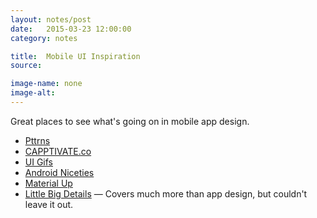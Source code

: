 ```yaml
---
layout: notes/post
date:   2015-03-23 12:00:00
category: notes

title:  Mobile UI Inspiration
source: 

image-name: none
image-alt:
---
```

            
Great places to see what's going on in mobile app design.

 - [Pttrns](http://beta.pttrns.com/)
 - [CAPPTIVATE.co](http://capptivate.co/)
 - [UI Gifs](http://uigifs.com)
 - [Android Niceties](http://androidniceties.tumblr.com)
 - [Material Up](http://www.materialup.com)
 - [Little Big Details](http://littlebigdetails.com) — Covers much more than app design, but couldn't leave it out.

